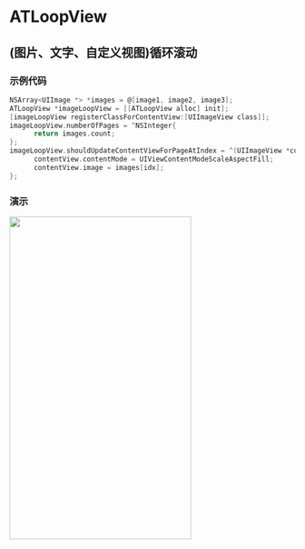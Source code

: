 #  ATLoopView

## (图片、文字、自定义视图)循环滚动

### 示例代码
```Objective-C
NSArray<UIImage *> *images = @[image1, image2, image3];
ATLoopView *imageLoopView = [[ATLoopView alloc] init];
[imageLoopView registerClassForContentView:[UIImageView class]];
imageLoopView.numberOfPages = ^NSInteger{
      return images.count;
};
imageLoopView.shouldUpdateContentViewForPageAtIndex = ^(UIImageView *contentView, NSInteger idx){
      contentView.contentMode = UIViewContentModeScaleAspectFill;
      contentView.image = images[idx];
};
```

### 演示
 <img src="https://github.com/lantuhy/ATLoopView/blob/master/Screenshot/demo.gif" width="320" height="568" />




